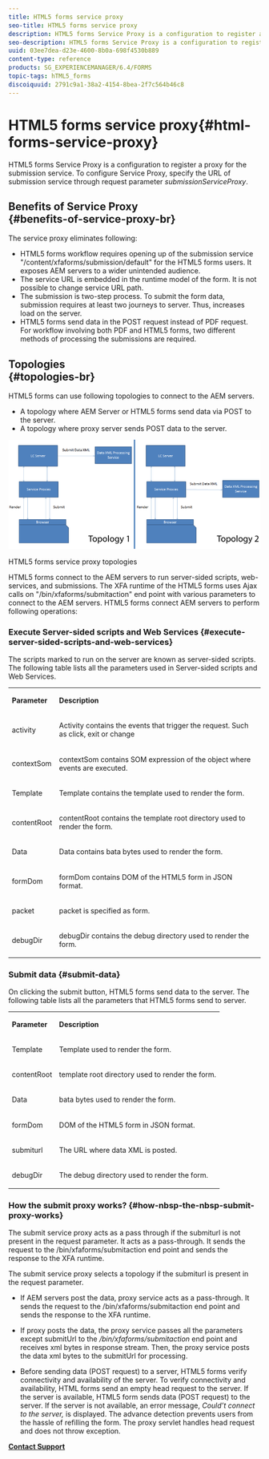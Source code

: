 ```yaml
---
title: HTML5 forms service proxy
seo-title: HTML5 forms service proxy
description: HTML5 forms Service Proxy is a configuration to register a proxy for the submission service. To configure Service Proxy, specify the URL of submission service through request parameter submissionServiceProxy.
seo-description: HTML5 forms Service Proxy is a configuration to register a proxy for the submission service. To configure Service Proxy, specify the URL of submission service through request parameter submissionServiceProxy.
uuid: 03ee7dea-d23e-4600-8b0a-698f4530b889
content-type: reference
products: SG_EXPERIENCEMANAGER/6.4/FORMS
topic-tags: hTML5_forms
discoiquuid: 2791c9a1-38a2-4154-8bea-2f7c564b46c8
---
```


# HTML5 forms service proxy{#html-forms-service-proxy}

HTML5 forms Service Proxy is a configuration to register a proxy for the submission service. To configure Service Proxy, specify the URL of submission service through request parameter *submissionServiceProxy*.

## Benefits of Service Proxy <br> {#benefits-of-service-proxy-br}

The service proxy eliminates following:

* HTML5 forms workflow requires opening up of the submission service "/content/xfaforms/submission/default" for the HTML5 forms users. It exposes AEM servers to a wider unintended audience. 
* The service URL is embedded in the runtime model of the form. It is not possible to change service URL path.  
* The submission is two-step process. To submit the form data, submission requires at least two journeys to server. Thus, increases load on the server.  
* HTML5 forms send data in the POST request instead of PDF request. For workflow involving both PDF and HTML5 forms, two different methods of processing the submissions are required.

## Topologies <br> {#topologies-br}

HTML5 forms can use following topologies to connect to the AEM servers.

* A topology where AEM Server or HTML5 forms send data via POST to the server.
* A topology where proxy server sends POST data to the server.

![HTML5 forms service proxy topologies](assets/topology.png)

HTML5 forms service proxy topologies

HTML5 forms connect to the AEM servers to run server-sided scripts, web-services, and submissions. The XFA runtime of the HTML5 forms uses Ajax calls on "/bin/xfaforms/submitaction" end point with various parameters to connect to the AEM servers. HTML5 forms connect AEM servers to perform following operations:

### Execute Server-sided scripts and Web Services {#execute-server-sided-scripts-and-web-services}

The scripts marked to run on the server are known as server-sided scripts. The following table lists all the parameters used in Server-sided scripts and Web Services.

<table> 
 <tbody> 
  <tr> 
   <td><p><strong>Parameter</strong></p> </td> 
   <td><p><strong>Description</strong></p> </td> 
  </tr> 
  <tr> 
   <td><p>activity</p> </td> 
   <td><p>Activity contains the events that trigger the request. Such as click, exit or change</p> </td> 
  </tr> 
  <tr> 
   <td><p>contextSom</p> </td> 
   <td><p>contextSom contains SOM expression of the object where events are executed.</p> </td> 
  </tr> 
  <tr> 
   <td><p>Template</p> </td> 
   <td><p>Template contains the template used to render the form.</p> </td> 
  </tr> 
  <tr> 
   <td><p>contentRoot</p> </td> 
   <td><p>contentRoot contains the template root directory used to render the form.</p> </td> 
  </tr> 
  <tr> 
   <td><p>Data</p> </td> 
   <td><p>Data contains bata bytes used to render the form.</p> </td> 
  </tr> 
  <tr> 
   <td><p>formDom</p> </td> 
   <td><p>formDom contains DOM of the HTML5 form in JSON format.</p> </td> 
  </tr> 
  <tr> 
   <td><p>packet</p> </td> 
   <td><p>packet is specified as form.</p> </td> 
  </tr> 
  <tr> 
   <td><p>debugDir</p> </td> 
   <td><p>debugDir contains the debug directory used to render the form.</p> </td> 
  </tr> 
 </tbody> 
</table>

### Submit data {#submit-data}

On clicking the submit button, HTML5 forms send data to the server. The following table lists all the parameters that HTML5 forms send to server.

<table> 
 <tbody> 
  <tr> 
   <td><p><strong>Parameter</strong></p> </td> 
   <td><p><strong>Description</strong></p> </td> 
  </tr> 
  <tr> 
   <td><p>Template</p> </td> 
   <td><p>Template used to render the form.</p> </td> 
  </tr> 
  <tr> 
   <td><p>contentRoot</p> </td> 
   <td><p>template root directory used to render the form.</p> </td> 
  </tr> 
  <tr> 
   <td><p>Data</p> </td> 
   <td><p>bata bytes used to render the form.</p> </td> 
  </tr> 
  <tr> 
   <td><p>formDom</p> </td> 
   <td><p>DOM of the HTML5 form in JSON format.</p> </td> 
  </tr> 
  <tr> 
   <td><p>submiturl</p> </td> 
   <td><p>The URL where data XML is posted.</p> </td> 
  </tr> 
  <tr> 
   <td><p>debugDir</p> </td> 
   <td><p>The debug directory used to render the form.</p> </td> 
  </tr> 
 </tbody> 
</table>

### How&nbsp;the&nbsp;submit proxy works? {#how-nbsp-the-nbsp-submit-proxy-works}

The submit service proxy acts as a pass through if the submiturl is not present in the request parameter. It acts as a pass-through. It sends the request to the /bin/xfaforms/submitaction end point and sends the response to the XFA runtime.

The submit service proxy selects a topology if the submiturl is present in the request parameter.

* If AEM servers post the data, proxy service acts as a pass-through. It sends the request to the /bin/xfaforms/submitaction end point and sends the response to the XFA runtime.  
* If proxy posts the data, the proxy service passes all the parameters except submitUrl to the */bin/xfaforms/submitaction* end point and receives xml bytes in response stream. Then, the proxy service posts the data xml bytes to the submitUrl for processing.  

* Before sending data (POST request) to a server, HTML5 forms verify connectivity and availability of the server. To verify connectivity and availability, HTML forms send an empty head request to the server. If the server is available, HTML5 form sends data (POST request) to the server. If the server is not available, an error message, *Could’t connect to the server,* is displayed. The advance detection prevents users from the hassle of refilling the form. The proxy servlet handles head request and does not throw exception.

[**Contact Support**](https://www.adobe.com/account/sign-in.supportportal.html)
